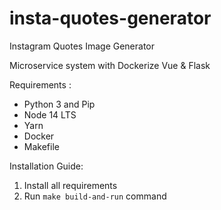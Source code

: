 # insta-quotes-generator
Instagram Quotes Image Generator

Microservice system with Dockerize Vue & Flask

Requirements :
<ul>
  <li> Python 3 and Pip</li>
  <li> Node 14 LTS </li>
  <li> Yarn </li>
  <li> Docker </li>
  <li> Makefile </li>
</ul>

Installation Guide:
1. Install all requirements
2. Run `make build-and-run` command
